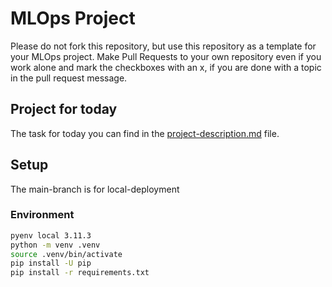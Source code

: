 # MLOps Project


Please do not fork this repository, but use this repository as a template for your MLOps project. Make Pull Requests to your own repository even if you work alone and mark the checkboxes with an x, if you are done with a topic in the pull request message.

## Project for today
The task for today you can find in the [project-description.md](project-description.md) file.

## Setup

The main-branch is for local-deployment

### Environment
```bash
pyenv local 3.11.3
python -m venv .venv
source .venv/bin/activate
pip install -U pip
pip install -r requirements.txt
```
